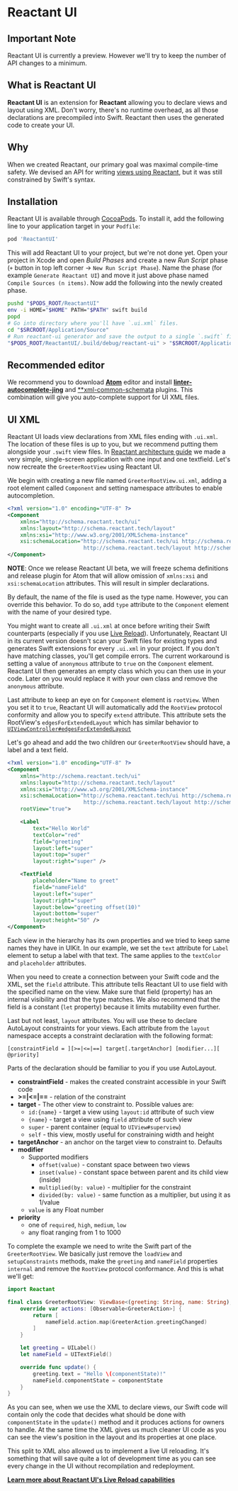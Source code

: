 # Reactant UI

## Important Note
Reactant UI is currently a preview. However we'll try to keep the number of API changes to a minimum.

## What is Reactant UI
**Reactant UI** is an extension for **Reactant** allowing you to declare views and layout using XML. Don't worry, there's no runtime overhead, as all those declarations are precompiled into Swift. Reactant then uses the generated code to create your UI.

## Why
When we created Reactant, our primary goal was maximal compile-time safety. We devised an API for writing [views using Reactant](../getting-started/quickstart.md), but it was still constrained by Swift's syntax.

## Installation
Reactant UI is available through [CocoaPods](http://cocoapods.org). To install it, add the following line to your application target in your `Podfile`:

```ruby
pod 'ReactantUI'
```

This will add Reactant UI to your project, but we're not done yet. Open your project in Xcode and open *Build Phases* and create a new *Run Script* phase (`+` button in top left corner -> `New Run Script Phase`). Name the phase (for example `Generate Reactant UI`) and move it just above phase named `Compile Sources (n items)`. Now add the following into the newly created phase.

```sh
pushd "$PODS_ROOT/ReactantUI"
env -i HOME="$HOME" PATH="$PATH" swift build
popd
# Go into directory where you'll have `.ui.xml` files.
cd "$SRCROOT/Application/Source"
# Run reactant-ui generator and save the output to a single `.swift` file
"$PODS_ROOT/ReactantUI/.build/debug/reactant-ui" > "$SRCROOT/Application/Generated/GeneratedUI.swift"
```

## Recommended editor

We recommend you to download [**Atom**](https://atom.io/) editor and install [**linter-autocomplete-jing**](https://atom.io/packages/linter-autocomplete-jing) and [**xml-common-schemata](https://atom.io/packages/xml-common-schemata) plugins. This combination will give you auto-complete support for UI XML files.

## UI XML

Reactant UI loads view declarations from XML files ending with `.ui.xml`. The location of these files is up to you, but we recommend putting them alongside your `.swift` view files. In [Reactant architecture guide](../getting-started/architecture.md) we made a very simple, single-screen application with one input and one textfield. Let's now recreate the `GreeterRootView` using Reactant UI.

We begin with creating a new file named `GreeterRootView.ui.xml`, adding a root element called `Component` and setting namespace attributes to enable autocompletion.

```xml
<?xml version="1.0" encoding="UTF-8" ?>
<Component
    xmlns="http://schema.reactant.tech/ui"
    xmlns:layout="http://schema.reactant.tech/layout"
    xmlns:xsi="http://www.w3.org/2001/XMLSchema-instance"
    xsi:schemaLocation="http://schema.reactant.tech/ui http://schema.reactant.tech/ui.xsd
                        http://schema.reactant.tech/layout http://schema.reactant.tech/layout.xsd">
</Component>
```

**NOTE**: Once we release Reactant UI beta, we will freeze schema definitions and release plugin for Atom that will allow omission of `xmlns:xsi` and `xsi:schemaLocation` attributes. This will result in simpler declarations.

By default, the name of the file is used as the type name. However, you can override this behavior. To do so, add `type` attribute to the `Component` element with the name of your desired type.

You might want to create all `.ui.xml` at once before writing their Swift counterparts (especially if you use [Live Reload](./live-reload.md)). Unfortunately, Reactant UI in its current version doesn't scan your Swift files for existing types and generates Swift extensions for every `.ui.xml` in your project. If you don't have matching classes, you'll get compile errors. The current workaround is setting a value of `anonymous` attribute to `true` on the `Component` element. Reactant UI then generates an empty class which you can then use in your code. Later on you would replace it with your own class and remove the `anonymous` attribute.

Last attribute to keep an eye on for `Component` element is `rootView`. When you set it to `true`, Reactant UI will automatically add the `RootView` protocol conformity and allow you to specify `extend` attribute. This attribute sets the RootView's `edgesForExtendedLayout` which has similar behavior to [`UIViewController#edgesForExtendedLayout`](https://developer.apple.com/reference/uikit/uiviewcontroller/1621515-edgesforextendedlayout)

Let's go ahead and add the two children our `GreeterRootView` should have, a label and a text field.

```xml
<?xml version="1.0" encoding="UTF-8" ?>
<Component
    xmlns="http://schema.reactant.tech/ui"
    xmlns:layout="http://schema.reactant.tech/layout"
    xmlns:xsi="http://www.w3.org/2001/XMLSchema-instance"
    xsi:schemaLocation="http://schema.reactant.tech/ui http://schema.reactant.tech/ui.xsd
                        http://schema.reactant.tech/layout http://schema.reactant.tech/layout.xsd"
    rootView="true">

    <Label
        text="Hello World"
        textColor="red"
        field="greeting"
        layout:left="super"
        layout:top="super"
        layout:right="super" />

    <TextField
        placeholder="Name to greet"
        field="nameField"
        layout:left="super"
        layout:right="super"
        layout:below="greeting offset(10)"
        layout:bottom="super"
        layout:height="50" />
</Component>
```

Each view in the hierarchy has its own properties and we tried to keep same names they have in UIKit. In our example, we set the `text` attribute for `Label` element to setup a label with that text. The same applies to the `textColor` and `placeholder` attributes.

When you need to create a connection between your Swift code and the XML, set the `field` attribute. This attribute tells Reactant UI to use field with the specified name on the view. Make sure that field (property) has an internal visibility and that the type matches. We also recommend that the field is a constant (`let` property) because it limits mutability even further.

Last but not least, `layout` attributes. You will use these to declare AutoLayout constraints for your views. Each attribute from the `layout` namespace accepts a constraint declaration with the following format:

`[constraintField = ][>=|<=|==] target[.targetAnchor] [modifier...][ @priority]`

Parts of the declaration should be familiar to you if you use AutoLayout.

* **constraintField** - makes the created constraint accessible in your Swift code
* **\>=|<=|==** - relation of the constraint
* **target** - The other view to constraint to. Possible values are:
    * `id:{name}` - target a view using `layout:id` attribute of such view
    * `{name}` - target a view using `field` attribute of such view
    * `super` - parent container (equal to `UIView#superview`)
    * `self` - this view, mostly useful for constraining width and height
* **targetAnchor** - an anchor on the target view to constraint to. Defaults
* **modifier**
    * Supported modifiers
        * `offset(value)` - constant space between two views
        * `inset(value)` - constant space between parent and its child view (inside)
        * `multiplied(by: value)` - multiplier for the constraint
        * `divided(by: value)` - same function as a multiplier, but using it as 1/value
    * `value` is any Float number
* **priority**
    * one of `required`, `high`, `medium`, `low`
    * any float ranging from 1 to 1000

To complete the example we need to write the Swift part of the `GreeterRootView`. We basically just remove the `loadView` and `setupConstraints` methods, make the `greeting` and `nameField` properties `internal` and remove the `RootView` protocol conformance. And this is what we'll get:

```swift
import Reactant

final class GreeterRootView: ViewBase<(greeting: String, name: String), GreeterAction> {
    override var actions: [Observable<GreeterAction>] {
        return [
            nameField.action.map(GreeterAction.greetingChanged)
        ]
    }

    let greeting = UILabel()
    let nameField = UITextField()

    override func update() {
        greeting.text = "Hello \(componentState)!"
        nameField.componentState = componentState
    }
}
```

As you can see, when we use the XML to declare views, our Swift code will contain only the code that decides what should be done with `componentState` in the `update()` method and it produces actions for owners to handle. At the same time the XML gives us much cleaner UI code as you can see the view's position in the layout and its properties at one place.

This split to XML also allowed us to implement a live UI reloading. It's something that will save quite a lot of development time as you can see every change in the UI without recompilation and redeployment.

[**Learn more about Reactant UI's Live Reload capabilities**](./live-reload.md)
